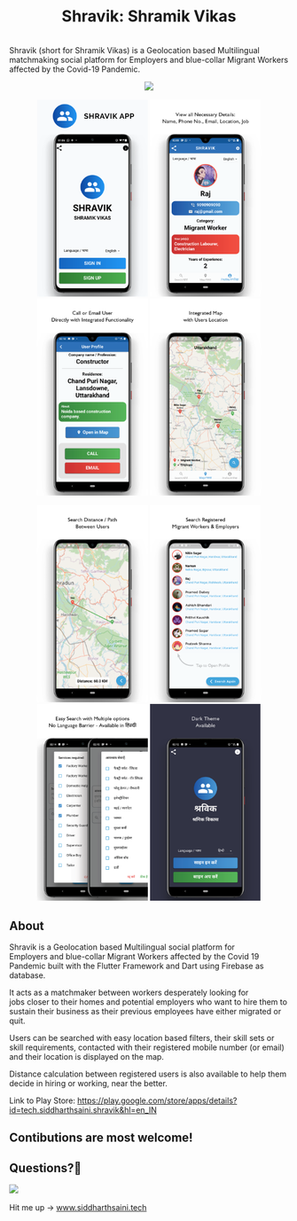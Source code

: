 <h1 align="center"> Shravik: Shramik Vikas </h1> <br>
Shravik (short for Shramik Vikas) is a Geolocation based Multilingual matchmaking social platform for Employers and blue-collar Migrant Workers affected by the Covid-19 Pandemic.
<p><height="50"></p>
  <p align="center"><a href="https://play.google.com/store/apps/details?id=tech.siddharthsaini.shravik"><img src="https://play.google.com/intl/en_us/badges/static/images/badges/en_badge_web_generic.png" width="60"></a></p>
<p align="center">
  <a>
    <img alt="Shravik-ShramikVikas" title="Shravik-ShramikVikas" src="https://raw.githubusercontent.com/siddharthsaini/Shravik-ShramikVikas/master/Images/1.png" width="200">
  </a>
  <a>
    <img alt="Shravik-ShramikVikas" title="Shravik-ShramikVikas" src="https://raw.githubusercontent.com/siddharthsaini/Shravik-ShramikVikas/master/Images/2.png" width="200">
  </a>
  <a>
    <img alt="Shravik-ShramikVikas" title="Shravik-ShramikVikas" src="https://raw.githubusercontent.com/siddharthsaini/Shravik-ShramikVikas/master/Images/3.png" width="200">
  </a>
  <a>
    <img alt="Shravik-ShramikVikas" title="Shravik-ShramikVikas" src="https://raw.githubusercontent.com/siddharthsaini/Shravik-ShramikVikas/master/Images/4.png" width="200">
  </a>
</p>
<p align="center">
  <a>
    <img alt="Shravik-ShramikVikas" title="Shravik-ShramikVikas" src="https://raw.githubusercontent.com/siddharthsaini/Shravik-ShramikVikas/master/Images/5.png" width="200">
  </a>
  <a>
    <img alt="Shravik-ShramikVikas" title="Shravik-ShramikVikas" src="https://raw.githubusercontent.com/siddharthsaini/Shravik-ShramikVikas/master/Images/6.png" width="200">
  </a>
  <a>
    <img alt="Shravik-ShramikVikas" title="Shravik-ShramikVikas" src="https://raw.githubusercontent.com/siddharthsaini/Shravik-ShramikVikas/master/Images/7.png" width="200">
  </a>
  <a>
    <img alt="Shravik-ShramikVikas" title="Shravik-ShramikVikas" src="https://raw.githubusercontent.com/siddharthsaini/Shravik-ShramikVikas/master/Images/8.png" width="200">
  </a>
</p>

## About
Shravik is a Geolocation based Multilingual social platform for Employers and blue-collar Migrant Workers affected by the Covid 19 Pandemic built with the Flutter Framework and Dart using Firebase as database. 

It acts as a matchmaker between workers desperately looking for jobs closer to their homes and potential employers who want to hire them to sustain their business as their previous employees have either migrated or quit. 

Users can be searched with easy location based filters, their skill sets or skill requirements, contacted with their registered mobile number (or email) and their location is displayed on the map. 

Distance calculation between registered users is also available to help them decide in hiring or working, near the better.

Link to Play Store: https://play.google.com/store/apps/details?id=tech.siddharthsaini.shravik&hl=en_IN

## Contibutions are most welcome!

## Questions?🤔
<a href="https://www.linkedin.com/in/sidxharth"><img src="https://user-images.githubusercontent.com/35039342/55471530-94b34280-5627-11e9-8c0e-6fe86a8406d6.png" width="60"></a>

Hit me up -> www.siddharthsaini.tech
